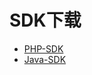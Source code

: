 # SDK下载


 - [PHP-SDK](https://github.com/TrustedSign/sdk-php)
 - [Java-SDK](https://github.com/TrustedSign/sdk-java)